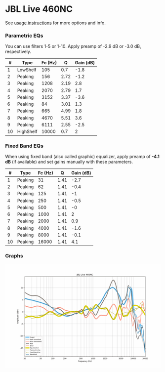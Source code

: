# JBL Live 460NC
See [usage instructions](https://github.com/jaakkopasanen/AutoEq#usage) for more options and info.

### Parametric EQs
You can use filters 1-5 or 1-10. Apply preamp of -2.9 dB or -3.0 dB, respectively.

|   # | Type      |   Fc (Hz) |    Q |   Gain (dB) |
|-----|-----------|-----------|------|-------------|
|   1 | LowShelf  |       105 | 0.7  |        -1.8 |
|   2 | Peaking   |       156 | 2.72 |        -1.2 |
|   3 | Peaking   |      1208 | 2.19 |         2.8 |
|   4 | Peaking   |      2070 | 2.79 |         1.7 |
|   5 | Peaking   |      3152 | 3.37 |        -3.6 |
|   6 | Peaking   |        84 | 3.01 |         1.3 |
|   7 | Peaking   |       665 | 4.99 |         1.8 |
|   8 | Peaking   |      4670 | 5.51 |         3.6 |
|   9 | Peaking   |      6111 | 2.55 |        -2.5 |
|  10 | HighShelf |     10000 | 0.7  |         2   |

### Fixed Band EQs
When using fixed band (also called graphic) equalizer, apply preamp of **-4.1 dB** (if available) and set gains manually with these parameters.

|   # | Type    |   Fc (Hz) |    Q |   Gain (dB) |
|-----|---------|-----------|------|-------------|
|   1 | Peaking |        31 | 1.41 |        -2.7 |
|   2 | Peaking |        62 | 1.41 |        -0.4 |
|   3 | Peaking |       125 | 1.41 |        -1   |
|   4 | Peaking |       250 | 1.41 |        -0.5 |
|   5 | Peaking |       500 | 1.41 |        -0   |
|   6 | Peaking |      1000 | 1.41 |         2   |
|   7 | Peaking |      2000 | 1.41 |         0.9 |
|   8 | Peaking |      4000 | 1.41 |        -1.6 |
|   9 | Peaking |      8000 | 1.41 |        -0.1 |
|  10 | Peaking |     16000 | 1.41 |         4.1 |

### Graphs
![](./JBL%20Live%20460NC.png)

